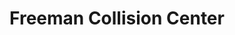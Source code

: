 ---
title: "Freeman Collision Center"
url: /oklahoma-city/freeman-collision-center/
shop: car repair
---
